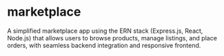 # marketplace
 A simplified marketplace app using the ERN stack (Express.js, React, Node.js) that allows users to browse products, manage listings, and place orders, with seamless backend integration and responsive frontend.
